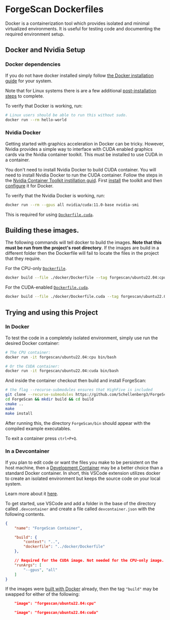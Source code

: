 # ForgeScan Dockerfiles

Docker is a containerization tool which provides isolated and minimal virtualized environments. It
is useful for testing code and documenting the required environment setup.

## Docker and Nvidia Setup

### Docker dependencies

If you do not have docker installed simply follow [the Docker installation guide](https://docs.docker.com/get-docker/)
for your system.

Note that for Linux systems there is are a few additional [post-installation steps](https://docs.docker.com/engine/install/linux-postinstall/)
to complete.

To verify that Docker is working, run:

```bash
# Linux users should be able to run this without sudo.
docker run --rm hello-world
```

### Nvidia Docker

Getting started with graphics acceleration in Docker can be tricky. However, Nvidia provides a
simple way to interface with CUDA enabled graphics cards via the Nvidia container toolkit. This
must be installed to use CUDA in a container.

You don't need to install Nvidia Docker to build CUDA container. You will need to install Nvidia
Docker to run the CUDA container. Follow the steps in the [Nvidia Container Toolkit instillation guid](https://docs.nvidia.com/datacenter/cloud-native/container-toolkit/install-guide.html#setting-up-nvidia-container-toolkit).
First [install](https://docs.nvidia.com/datacenter/cloud-native/container-toolkit/latest/install-guide.html#installation)
the toolkit and then [configure](https://docs.nvidia.com/datacenter/cloud-native/container-toolkit/latest/install-guide.html#configuring-docker)
it for Docker.

To verify that the Nvidia Docker is working, run:

```bash
docker run --rm --gpus all nvidia/cuda:11.0-base nvidia-smi
```

This is required for using [`Dockerfile.cuda`](Dockerfile.cuda).

## Building these images.

The following commands will tell docker to build the images. **Note that this must be run from the**
**project's root directory**. If the images are build in a different folder then the Dockerfile will
fail to locate the files in the project that they require.

For the CPU-only [`Dockerfile`](Dockerfile).
```bash
docker build --file ./docker/Dockerfile --tag forgescan/ubuntu22.04:cpu .
```

For the CUDA-enabled [`Dockerfile.cuda`](Dockerfile.cuda).
```bash
docker build --file ./docker/Dockerfile.cuda --tag forgescan/ubuntu22.04:cuda .
```

## Trying and using this Project

### In Docker

To test the code in a completely isolated environment, simply use run the desired Docker container:

```bash
# The CPU container:
docker run -it forgescan/ubuntu22.04:cpu bin/bash

# Or the CUDA container:
docker run -it forgescan/ubuntu22.04:cuda bin/bash
```

And inside the container checkout then build and install ForgeScan:
```bash
# the flag --recurse-submodules ensures that HighFive is included
git clone --recurse-submodules https://github.com/Schellenberg3/ForgeScan.git
cd ForgeScan && mkdir build && cd build
cmake ..
make
make install
```

After running this, the directory `ForgeScan/bin` should appear with the compiled example executables.

To exit a container press `ctrl+P+Q`.


### In a Devcontainer

If you plan to edit code or want the files you make to be persistent on the host machine, then a
[Development Container](https://containers.dev/) may be a better choice than a standard Docker
container. In short, this VSCode extension utilizes docker to create an isolated environment but
keeps the source code on your local system.

Learn more about it [here](https://code.visualstudio.com/docs/devcontainers/containers).

To get started, use  VSCode and add a folder in the base of the directory called `.devcontainer`
and create a file called `devcontainer.json` with the following contents.

```json
{
    "name": "ForgeScan Container",

    "build": {
        "context": "..",
        "dockerfile": "../docker/Dockerfile"
    },

    // Required for the CUDA image. Not needed for the CPU-only image.
    "runArgs": [
        "--gpus", "all"
    ]
}
```

If the images were [built with Docker](#In-Docker) already, then the tag `"build"` may be swapped
for either of the following:

```json
    "image": "forgescan/ubuntu22.04:cpu"
```

```json
    "image": "forgescan/ubuntu22.04:cuda"
```